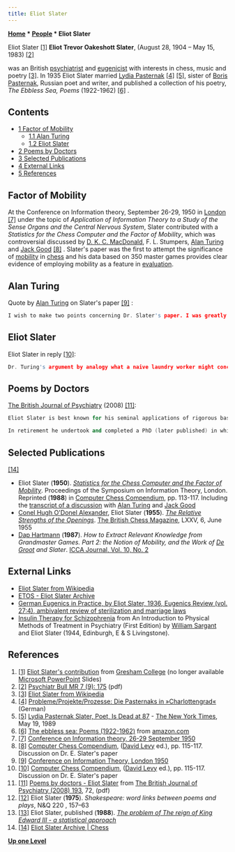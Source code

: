 ```yaml
---
title: Eliot Slater
---
```

**[Home](Home "Home") * [People](People "People") * Eliot Slater**

[](File:EliotSlater.JPG) Eliot Slater <a id="cite-note-1" href="#cite-ref-1">[1]</a>
**Eliot Trevor Oakeshott Slater**, (August 28, 1904 – May 15, 1983) <a id="cite-note-2" href="#cite-ref-2">[2]</a>

was an British [psychiatrist](https://en.wikipedia.org/wiki/Psychiatry) and [eugenicist](https://en.wikipedia.org/wiki/Eugenics) with interests in chess, music and poetry <a id="cite-note-3" href="#cite-ref-3">[3]</a>. In 1935 Eliot Slater married [Lydia Pasternak](https://en.wikipedia.org/wiki/Lydia_Pasternak_Slater) <a id="cite-note-4" href="#cite-ref-4">[4]</a> <a id="cite-note-5" href="#cite-ref-5">[5]</a>, sister of [Boris Pasternak](https://en.wikipedia.org/wiki/Boris_Pasternak), Russian poet and writer, and published a collection of his poetry, *The Ebbless Sea, Poems* (1922-1962) <a id="cite-note-6" href="#cite-ref-6">[6]</a> .

## Contents

- [1 Factor of Mobility](#factor-of-mobility)
  - [1.1 Alan Turing](#alan-turing)
  - [1.2 Eliot Slater](#eliot-slater)
- [2 Poems by Doctors](#poems-by-doctors)
- [3 Selected Publications](#selected-publications)
- [4 External Links](#external-links)
- [5 References](#references)

## Factor of Mobility

At the Conference on Information theory, September 26-29, 1950 in [London](https://en.wikipedia.org/wiki/London) <a id="cite-note-7" href="#cite-ref-7">[7]</a> under the topic of *Application of Information Theory to a Study of the Sense Organs and the Central Nervous System*, Slater contributed with a *Statistics for the Chess Computer and the Factor of Mobility*, which was controversial discussed by [D. K. C. MacDonald](https://en.wikipedia.org/wiki/D._K._C._MacDonald), F. L. Stumpers, [Alan Turing](Alan_Turing "Alan Turing") and [Jack Good](Jack_Good "Jack Good") <a id="cite-note-8" href="#cite-ref-8">[8]</a> . Slater's paper was the first to attempt the significance of [mobility](Mobility "Mobility") in [chess](Chess "Chess") and his data based on 350 master games provides clear evidence of employing mobility as a feature in [evaluation](Evaluation "Evaluation").

## Alan Turing

Quote by [Alan Turing](Alan_Turing "Alan Turing") on Slater's paper <a id="cite-note-9" href="#cite-ref-9">[9]</a> :

```C++
I wish to make two points concerning Dr. Slater's paper. I was greatly interested by the statistics provided, but fear that some people might draw invalid conclusions from them. It might for instance be thought that a good way of playing is to maximize one's mobility at one's next move, or perhaps to minimize that of one's opponent at his next move but one. It is evidently not feasible to foresee mobilities many moves ahead. Although the immediate mobility is a useful measure of the relative advantage of the players in normal play it by no means follows that it is wise to direct one's play to maximizing such a measure. To do so would be like taking a statistical analysis of the laundry of men in various positions and deciding, from the data collected, that an infallible method of getting ahead in life was to send a large number of shirts to the wash each week. 

```

## Eliot Slater

Eliot Slater in reply <a id="cite-note-10" href="#cite-ref-10">[10]</a>:

```C++
Dr. Turing's argument by analogy what a naive laundry worker might conclude about ways of becoming rich really amounts to the suggestion that strategic advantage is the cause rather than the product of an advantage in mobility. I do not think that this can be accepted. An advantage in mobility usually appears in a game a number of moves before strategic advantage is detectable in other ways; it seems to be an essential aspect of what chess-players understand by "development"; and it supplies the decisive criterion of winning or losing. 

```

## Poems by Doctors

[The British Journal of Psychiatry](https://en.wikipedia.org/wiki/British_Journal_of_Psychiatry) (2008) <a id="cite-note-11" href="#cite-ref-11">[11]</a>:

```C++
Eliot Slater is best known for his seminal applications of rigorous basic statistical and genetic research methodologies to the study of mental health problems and for demonstrating that [temporal lobe epilepsy](https://en.wikipedia.org/wiki/Temporal_lobe_epilepsy) was associated with [schizophrenia](https://en.wikipedia.org/wiki/Schizophrenia)-like [psychoses](https://en.wikipedia.org/wiki/Psychosis). Yet strong literary interests and associations ran through his life. He married Lydia Pasternak, the sister of the Russian poet and novelist, and was himself a published poet.

```

```C++
In retirement he undertook and completed a PhD (later published) in which he made a strong case for [Shakespeare](https://en.wikipedia.org/wiki/William_Shakespeare) as author of an early play of disputed authorship ([Edward III](https://en.wikipedia.org/wiki/Edward_III_%28play%29)) by the use of sophisticated numerical measures ([cliometrics](https://en.wikipedia.org/wiki/Cliometrics)) <a id="cite-note-12" href="#cite-ref-12">[12]</a> <a id="cite-note-13" href="#cite-ref-13">[13]</a>. He was also an Editor of the British Journal of Psychiatry (1961–1972) who introduced the yellow colour for the cover. 

```

## Selected Publications

<a id="cite-note-14" href="#cite-ref-14">[14]</a>

- Eliot Slater (**1950**). *[Statistics for the Chess Computer and the Factor of Mobility](http://www.eliotslater.org/index.php/chess/147-statistics-for-the-chess-computer-and-the-factor-of-mobility)*. Proceedings of the Symposium on Information Theory, London. Reprinted (**1988**) in [Computer Chess Compendium](Computer_Chess_Compendium "Computer Chess Compendium"), pp. 113-117. Including the [transcript of a discussion](http://www.eliotslater.org/index.php/chess/159-discussion-on-the-above-paper-alan-turing-et-al-1950) with [Alan Turing](Alan_Turing "Alan Turing") and [Jack Good](Jack_Good "Jack Good")
- [Conel Hugh O'Donel Alexander](https://en.wikipedia.org/wiki/Conel_Hugh_O%27Donel_Alexander), Eliot Slater (**1955**). *[The Relative Strengths of the Openings](http://www.eliotslater.org/index.php/chess/146-the-relative-strengths-of-the-openings)*. [The British Chess Magazine](https://en.wikipedia.org/wiki/British_Chess_Magazine), LXXV, 6, June 1955
- [Dap Hartmann](Dap_Hartmann "Dap Hartmann") (**1987**). *How to Extract Relevant Knowledge from Grandmaster Games. Part 2: the Notion of Mobility, and the Work of [De Groot](Adriaan_de_Groot "Adriaan de Groot") and Slater*. [ICCA Journal, Vol. 10, No. 2](ICGA_Journal#10_2 "ICGA Journal")

## External Links

- [Eliot Slater from Wikipedia](https://en.wikipedia.org/wiki/Eliot_Slater)
- [ETOS - Eliot Slater Archive](http://www.eliotslater.org/)
- [German Eugenics in Practice, by Eliot Slater, 1936, Eugenics Review (vol. 27:4), ambivalent review of sterilization and marriage laws](http://www.eugenicsarchive.org/eugenics/view_image.pl?id=1862)
- [Insulin Therapy for Schizophrenia](http://priory.com/homol/insulin.htm) from An Introduction to Physical Methods of Treatment in Psychiatry (First Edition) by [William Sargant](https://en.wikipedia.org/wiki/William_Sargant) and Eliot Slater (1944, Edinburgh, E & S Livingstone).

## References

1. <a id="cite-ref-1" href="#cite-note-1">[1]</a> [Eliot Slater's contribution](http://www.gresham.ac.uk/uploads/Is%20it%20all%20in%20the%20genes.ppt) from [Gresham College](https://en.wikipedia.org/wiki/Gresham_College) (no longer available [Microsoft PowerPoint](https://en.wikipedia.org/wiki/Microsoft_PowerPoint) Slides)
1. <a id="cite-ref-2" href="#cite-note-2">[2]</a> [Psychiatr Bull MR 7 (9): 175](http://pb.rcpsych.org/cgi/reprint/7/9/175) (pdf)
1. <a id="cite-ref-3" href="#cite-note-3">[3]</a>  [Eliot Slater from Wikipedia](https://en.wikipedia.org/wiki/Eliot_Slater)
1. <a id="cite-ref-4" href="#cite-note-4">[4]</a> [Probleme/Projekte/Prozesse: Die Pasternaks in »Charlottengrad«](http://www.luise-berlin.de/bms/bmstext/9809prof.htm) (German)
1. <a id="cite-ref-5" href="#cite-note-5">[5]</a> [Lydia Pasternak Slater, Poet, Is Dead at 87](http://www.nytimes.com/1989/05/19/obituaries/lydia-pasternak-slater-poet-is-dead-at-87.html) - [The New York Times](https://en.wikipedia.org/wiki/The_New_York_Times), May 19, 1989
1. <a id="cite-ref-6" href="#cite-note-6">[6]</a> [The ebbless sea: Poems (1922-1962)](http://www.amazon.com/ebbless-sea-Poems-1922-1962/dp/B0000CO4UE) from [amazon.com](http://www.amazon.com/)
1. <a id="cite-ref-7" href="#cite-note-7">[7]</a> [Conference on Information theory, 26-29 September 1950](http://www.turing.org.uk/sources/info50index.html)
1. <a id="cite-ref-8" href="#cite-note-8">[8]</a> [Computer Chess Compendium](Computer_Chess_Compendium "Computer Chess Compendium"), ([David Levy](David_Levy "David Levy") ed.), pp. 115-117. Discussion on Dr. E. Slater's paper
1. <a id="cite-ref-9" href="#cite-note-9">[9]</a> [Conference on Information Theory, London 1950](http://www.turing.org.uk/sources/info50turing.html)
1. <a id="cite-ref-10" href="#cite-note-10">[10]</a> [Computer Chess Compendium](Computer_Chess_Compendium "Computer Chess Compendium"), ([David Levy](David_Levy "David Levy") ed.), pp. 115-117. Discussion on Dr. E. Slater's paper
1. <a id="cite-ref-11" href="#cite-note-11">[11]</a> [Poems by doctors - Eliot Slater](http://bjp.rcpsych.org/cgi/reprint/193/1/72.pdf) from [The British Journal of Psychiatry (2008) 193](http://bjp.rcpsych.org/content/vol193/issue1/), 72, (pdf)
1. <a id="cite-ref-12" href="#cite-note-12">[12]</a> Eliot Slater (**1975**). *Shakespeare: word links between poems and plays*, N&Q 220 , 157–63
1. <a id="cite-ref-13" href="#cite-note-13">[13]</a> Eliot Slater, published (**1988**). *[The problem of The reign of King Edward III - a statistical approach](http://openlibrary.org/b/OL2405839M/problem_of_The_reign_of_King_Edward_III)*
1. <a id="cite-ref-14" href="#cite-note-14">[14]</a>  [Eliot Slater Archive | Chess](http://www.eliotslater.org/index.php/chess)

**[Up one Level](People "People")**

